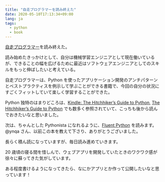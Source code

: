 ```yaml
---
title: "自走プログラマーを読み終えた"
date: 2020-05-10T17:13:34+09:00
lang: ja
tags:
  - python
  - book
---
```


[自走プログラマー](https://amzn.to/2B3SxMq)を読み終えた。

読み始めたきっかけとして、自分は機械学習エンジニアとして現在働いているが、できることの幅を広げるために最近はソフトウェアエンジニアとしてのスキルをもっと伸ばしたいと考えている。

自走プログラマーは、Python を使ったアプリケーション開発のアンチパターンとベストプラクティスを例示して学ぶことができる書籍で、今回の自分の状況にすごくフィットしていて楽しく学習することができた。

Python 独特のはまりどころは、[Kindle: The Hitchhiker’s Guide to Python](https://amzn.to/3fi7Xvp), [The Hitchhiker’s Guide to Python](https://docs.python-guide.org/) でも数多く参照されていて、こっちも後から読んでおきたいなと思いました。

次は、ちゃんとした Pythonista になれるように、[Fluent Python](https://amzn.to/3cWCTzU) を読みます。@ynqa さん、以前この本を教えて下さり、ありがとうございました。

長らく積ん読になっていますが、毎日読み進めていきます。

20 歳頃の寝る間を惜しんで、ウェブアプリを開発していたときのワクワク感が徐々に蘇ってきた気がしています。

ある程度書けるようになってきたら、なにかアプリとか作って公開したいなと思っています！
